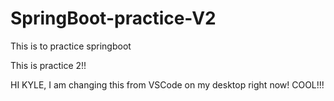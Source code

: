 # SpringBoot-practice-V2

This is to practice springboot

This is practice 2!!

HI KYLE, I am changing this from VSCode on my desktop right now! COOL!!!